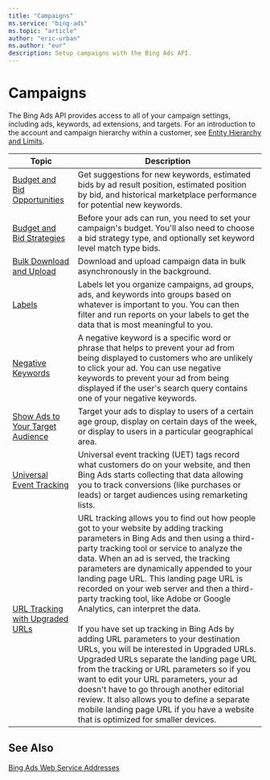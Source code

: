 ```yaml
---
title: "Campaigns"
ms.service: "bing-ads"
ms.topic: "article"
author: "eric-urban"
ms.author: "eur"
description: Setup campaigns with the Bing Ads API.
---
```

# Campaigns
The Bing Ads API provides access to all of your campaign settings, including ads, keywords, ad extensions, and targets. For an introduction to the account and campaign hierarchy within a customer, see [Entity Hierarchy and Limits](bingads/guides/entity-hierarchy-limits.md).

|Topic|Description|
|---------|---------------|
|[Budget and Bid Opportunities](bingads/guides/budget-bid-opportunities.md)|Get suggestions for new keywords, estimated bids by ad result position, estimated position by bid, and historical marketplace performance for potential new keywords.|
|[Budget and Bid Strategies](bingads/guides/budget-bid-strategies.md)|Before your ads can run, you need to set your campaign's budget. You'll also need to choose a bid strategy type, and optionally set keyword level match type bids. |
|[Bulk Download and Upload](bingads/guides/bulk-download-upload.md)|Download and upload campaign data in bulk asynchronously in the background.|
|[Labels](bingads/guides/labels.md)|Labels let you organize campaigns, ad groups, ads, and keywords into groups based on whatever is important to you. You can then filter and run reports on your labels to get the data that is most meaningful to you.|
|[Negative Keywords](bingads/guides/negative-keywords.md)|A negative keyword is a specific word or phrase that helps to prevent your ad from being displayed to customers who are unlikely to click your ad. You can use negative keywords to prevent your ad from being displayed if the user's search query contains one of your negative keywords.|
|[Show Ads to Your Target Audience](bingads/guides/show-ads-target-audience.md)|Target your ads to display to users of a certain age group, display on certain days of the week, or display to users in a particular geographical area.|
|[Universal Event Tracking](bingads/guides/universal-event-tracking.md)|Universal event tracking (UET) tags record what customers do on your website, and then Bing Ads starts collecting that data allowing you to track conversions (like purchases or leads) or target audiences using remarketing lists.|
|[URL Tracking with Upgraded URLs](bingads/guides/url-tracking-upgraded-urls.md)|URL tracking allows you to find out how people got to your website by adding tracking parameters in Bing Ads and then using a third-party tracking tool or service to analyze the data. When an ad is served, the tracking parameters are dynamically appended to your landing page URL. This landing page URL is recorded on your web server and then a third-party tracking tool, like Adobe or Google Analytics, can interpret the data.<br/><br/>If you have set up tracking in Bing Ads by adding URL parameters to your destination URLs, you will be interested in Upgraded URLs. Upgraded URLs separate the landing page URL from the tracking or URL parameters so if you want to edit your URL parameters, your ad doesn't have to go through another editorial review. It also allows you to define a separate mobile landing page URL if you have a website that is optimized for smaller devices.|

## See Also
[Bing Ads Web Service Addresses](bingads/guides/web-service-addresses.md)

